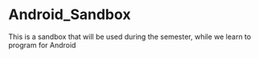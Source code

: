 # Android_Sandbox
This is a sandbox that will be used during the semester, while we learn to program for Android
